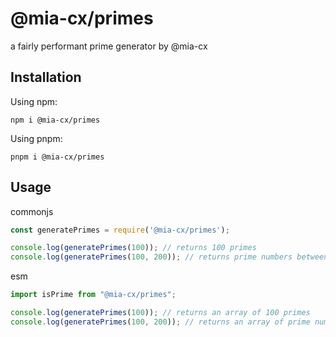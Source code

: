 # @mia-cx/primes
a fairly performant prime generator by @mia-cx

## Installation
Using npm:
```shell
npm i @mia-cx/primes
```

Using pnpm:
```shell
pnpm i @mia-cx/primes
```

## Usage
commonjs
```js
const generatePrimes = require('@mia-cx/primes');

console.log(generatePrimes(100)); // returns 100 primes
console.log(generatePrimes(100, 200)); // returns prime numbers between 100 and 200
```

esm
```js
import isPrime from "@mia-cx/primes";

console.log(generatePrimes(100)); // returns an array of 100 primes
console.log(generatePrimes(100, 200)); // returns an array of prime numbers between 100 and 200
```
